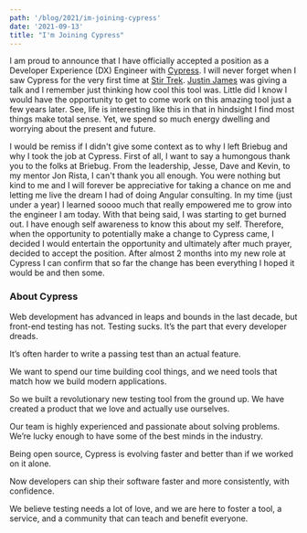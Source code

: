 ```yaml
---
path: '/blog/2021/im-joining-cypress'
date: '2021-09-13'
title: "I'm Joining Cypress"
---
```


I am proud to announce that I have officially accepted a position as a Developer Experience (DX) Engineer with [Cypress](https://www.cypress.io/). I will never forget when I saw Cypress for the very first time at [Stir Trek](https://stirtrek.com/). [Justin James](https://twitter.com/digitaldrummerj) was giving a talk and I remember just thinking how cool this tool was. Little did I know I would have the opportunity to get to come work on this amazing tool just a few years later. See, life is interesting like this in that in hindsight I find most things make total sense. Yet, we spend so much energy dwelling and worrying about the present and future.

I would be remiss if I didn't give some context as to why I left Briebug and why I took the job at Cypress. First of all, I want to say a humongous thank you to the folks at Briebug. From the leadership, Jesse, Dave and Kevin, to my mentor Jon Rista, I can't thank you all enough. You were nothing but kind to me and I will forever be appreciative for taking a chance on me and letting me live the dream I had of doing Angular consulting. In my time (just under a year) I learned soooo much that really empowered me to grow into the engineer I am today. With that being said, I was starting to get burned out. I have enough self awareness to know this about my self. Therefore, when the opportunity to potentially make a change to Cypress came, I decided I would entertain the opportunity and ultimately after much prayer, decided to accept the position. After almost 2 months into my new role at Cypress I can confirm that so far the change has been everything I hoped it would be and then some.

### About Cypress

Web development has advanced in leaps and bounds in the last decade, but front-end testing has not. Testing sucks. It’s the part that every developer dreads.

It’s often harder to write a passing test than an actual feature.

We want to spend our time building cool things, and we need tools that match how we build modern applications.

So we built a revolutionary new testing tool from the ground up. We have created a product that we love and actually use ourselves.

Our team is highly experienced and passionate about solving problems. We’re lucky enough to have some of the best minds in the industry.

Being open source, Cypress is evolving faster and better than if we worked on it alone.

Now developers can ship their software faster and more consistently, with confidence.

We believe testing needs a lot of love, and we are here to foster a tool, a service, and a community that can teach and benefit everyone.
